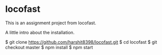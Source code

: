 # locofast

This is an assignment project from locofast.

A little intro about the installation. 
 
$ git clone https://github.com/harshit8398/locofast.git
$ cd locofast
$ git checkout master
$ npm install
$ npm start
